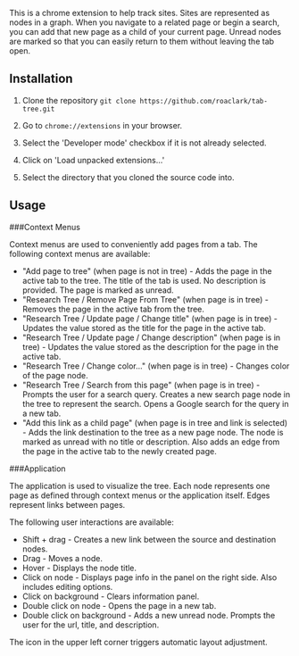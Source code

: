 This is a chrome extension to help track sites. Sites are represented as nodes in a graph. When you navigate to a related page or begin a search, you can add that new page as a child of your current page. Unread nodes are marked so that you can easily return to them without leaving the tab open.

Installation
------------

1. Clone the repository 
`git clone https://github.com/roaclark/tab-tree.git`

2. Go to `chrome://extensions` in your browser.

3. Select the 'Developer mode' checkbox if it is not already selected.

4. Click on 'Load unpacked extensions...'

5. Select the directory that you cloned the source code into.

Usage
-----

###Context Menus

Context menus are used to conveniently add pages from a tab. The following context menus are available:

* "Add page to tree" (when page is not in tree) - Adds the page in the active tab to the tree. The title of the tab is used. No description is provided. The page is marked as unread.
* "Research Tree / Remove Page From Tree" (when page is in tree) - Removes the page in the active tab from the tree.
* "Research Tree / Update page / Change title" (when page is in tree) - Updates the value stored as the title for the page in the active tab.
* "Research Tree / Update page / Change description" (when page is in tree) - Updates the value stored as the description for the page in the active tab.
* "Research Tree / Change color..." (when page is in tree) - Changes color of the page node.
* "Research Tree / Search from this page" (when page is in tree) - Prompts the user for a search query. Creates a new search page node in the tree to represent the search. Opens a Google search for the query in a new tab.
* "Add this link as a child page" (when page is in tree and link is selected) - Adds the link destination to the tree as a new page node. The node is marked as unread with no title or description. Also adds an edge from the page in the active tab to the newly created page.

###Application

The application is used to visualize the tree. Each node represents one page as defined through context menus or the application itself. Edges represent links between pages.

The following user interactions are available:

* Shift + drag - Creates a new link between the source and destination nodes.
* Drag - Moves a node.
* Hover - Displays the node title.
* Click on node - Displays page info in the panel on the right side. Also includes editing options.
* Click on background - Clears information panel.
* Double click on node - Opens the page in a new tab.
* Double click on background - Adds a new unread node. Prompts the user for the url, title, and description.

The icon in the upper left corner triggers automatic layout adjustment.
